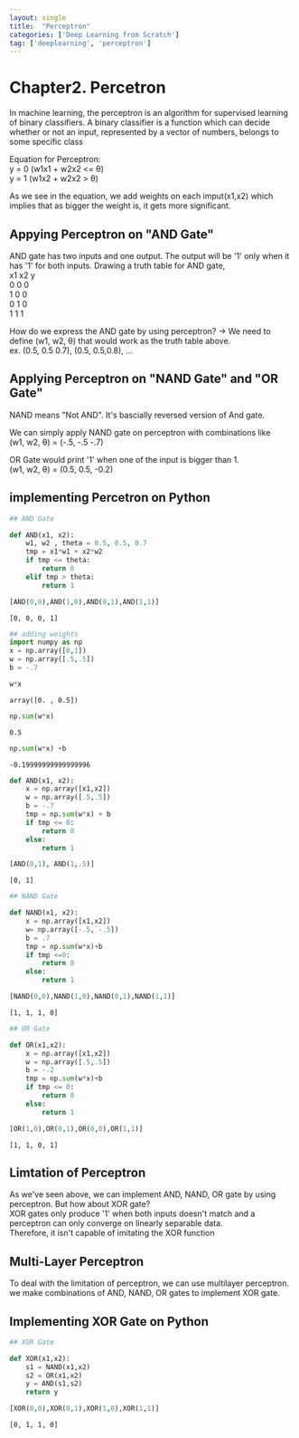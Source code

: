 ```yaml
---
layout: single
title:  "Perceptron"
categories: ['Deep Learning from Scratch']
tag: ['deeplearning', 'perceptron']
---
```


# Chapter2. Percetron
In machine learning, the perceptron is an algorithm for supervised learning of binary classifiers. 
A binary classifier is a function which can decide whether or not an input, 
represented by a vector of numbers, belongs to some specific class

Equation for Perceptron:  
y = 0 (w1x1 + w2x2 <= θ)  
y = 1 (w1x2 + w2x2 >  θ)  

As we see in the equation, we add weights on each imput(x1,x2)
which implies that as bigger the weight is, it gets more significant.

## Appying Perceptron on "AND Gate"
AND gate has two inputs and one output.
The output will be '1' only when it has '1' for both inputs.
Drawing a truth table for AND gate,  
x1  x2  y  
0   0   0  
1   0   0  
0   1   0  
1   1   1  

How do we express the AND gate by using perceptron?
-> We need to define (w1, w2, θ) that would work as the truth table above.  
ex. (0.5, 0.5 0.7), (0.5, 0.5,0.8), ...

## Applying Perceptron on "NAND Gate" and "OR Gate"
NAND means "Not AND".
It's bascially reversed version of And gate.

We can simply apply NAND gate on perceptron with combinations like  
(w1, w2, θ) = (-.5, -.5 -.7)


OR Gate would print '1' when one of the input is bigger than 1.  
(w1, w2, θ) = (0.5, 0.5, -0.2)


## implementing Percetron on Python
```python
## AND Gate
```


```python
def AND(x1, x2):
    w1, w2 , theta = 0.5, 0.5, 0.7
    tmp = x1*w1 + x2*w2
    if tmp <= theta:
        return 0
    elif tmp > theta:
        return 1
```


```python
[AND(0,0),AND(1,0),AND(0,1),AND(1,1)]
```




    [0, 0, 0, 1]




```python
## adding weights
import numpy as np
x = np.array([0,1])
w = np.array([.5,.5])
b = -.7
```


```python
w*x
```




    array([0. , 0.5])




```python
np.sum(w*x)
```




    0.5




```python
np.sum(w*x) +b
```




    -0.19999999999999996




```python
def AND(x1, x2):
    x = np.array([x1,x2])
    w = np.array([.5,.5])
    b = -.7
    tmp = np.sum(w*x) + b
    if tmp <= 0:
        return 0 
    else:
        return 1
```


```python
[AND(0,1), AND(1,.5)]
```




    [0, 1]




```python
## NAND Gate
```


```python
def NAND(x1, x2):
    x = np.array([x1,x2])
    w= np.array([-.5, -.5])
    b = .7
    tmp = np.sum(w*x)+b
    if tmp <=0:
        return 0
    else:
        return 1
```


```python
[NAND(0,0),NAND(1,0),NAND(0,1),NAND(1,1)]
```




    [1, 1, 1, 0]




```python
## OR Gate
```


```python
def OR(x1,x2):
    x = np.array([x1,x2])
    w = np.array([.5,.5])
    b = -.2
    tmp = np.sum(w*x)+b
    if tmp <= 0:
        return 0 
    else:
        return 1
```


```python
[OR(1,0),OR(0,1),OR(0,0),OR(1,1)]
```




    [1, 1, 0, 1]

## Limtation of Perceptron
As we've seen above, we can implement AND, NAND, OR gate by using perceptron.
But how about XOR gate?  
XOR gates only produce '1' when both inputs doesn't match and a perceptron can only converge on linearly separable data.   
Therefore, it isn't capable of imitating the XOR function


## Multi-Layer Perceptron
To deal with the limitation of perceptron, we can use multilayer perceptron.
we make combinations of AND, NAND, OR gates to implement XOR gate.  

## Implementing XOR Gate on Python




```python
## XOR Gate
```


```python
def XOR(x1,x2):
    s1 = NAND(x1,x2)
    s2 = OR(x1,x2)
    y = AND(s1,s2)
    return y
```


```python
[XOR(0,0),XOR(0,1),XOR(1,0),XOR(1,1)]
```




    [0, 1, 1, 0]





